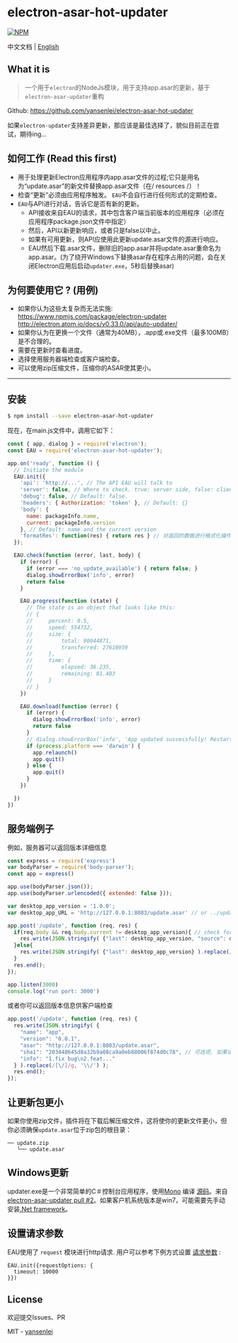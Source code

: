 # electron-asar-hot-updater
[![NPM](https://user-gold-cdn.xitu.io/2018/12/17/167ba2fc49bb1b2e?w=384&h=56&f=png&s=4570)](https://nodei.co/npm/electron-asar-hot-updater/)

中文文档 | [English](README.md)

## What it is

> 一个用于`electron`的NodeJs模块，用于支持app.asar的更新，基于`electron-asar-updater`重构

Github: https://github.com/yansenlei/electron-asar-hot-updater

如果`electron-updater`支持差异更新，那应该是最佳选择了，貌似目前正在尝试，期待ing...

## 如何工作 (Read this first)
* 用于处理更新Electron应用程序内app.asar文件的过程;它只是用名为“update.asar”的新文件替换app.asar文件（在/ resources /）！
* 检查“更新”必须由应用程序触发。 `EAU`不会自行进行任何形式的定期检查。
* `EAU`与API进行对话，告诉它是否有新的更新。
    * API接收来自EAU的请求，其中包含客户端当前版本的应用程序（必须在应用程序package.json文件中指定）
    * 然后，API以新更新响应，或者只是false以中止。
    * 如果有可用更新，则API应使用此更新update.asar文件的源进行响应。
    * EAU然后下载.asar文件，删除旧的app.asar并将update.asar重命名为app.asar。(为了绕开Windows下替换asar存在程序占用的问题，会在关闭Electron应用后启动`updater.exe`，5秒后替换asar)

## 为何要使用它 ? (用例)
* 如果你认为这些太复杂而无法实施:
https://www.npmjs.com/package/electron-updater
http://electron.atom.io/docs/v0.33.0/api/auto-updater/
* 如果你认为在更换一个文件（通常为40MB），.app或.exe文件（最多100MB）是不合理的。
* 需要在更新时查看进度。
* 选择使用服务器端检查或客户端检查。
* 可以使用zip压缩文件，压缩你的ASAR使其更小。

---

## 安装
```bash
$ npm install --save electron-asar-hot-updater
```
现在，在main.js文件中，调用它如下：
```js
const { app, dialog } = require('electron');
const EAU = require('electron-asar-hot-updater');

app.on('ready', function () {
  // Initiate the module
  EAU.init({
    'api': 'http://...', // The API EAU will talk to
    'server': false, // Where to check. true: server side, false: client side, default: true.
    'debug': false, // Default: false.
    'headers': { Authorization: 'token' }, // Default: {}
    'body': {
      name: packageInfo.name,
      current: packageInfo.version
    }, // Default: name and the current version
    'formatRes': function(res) { return res } // 对返回的数据进行格式化操作的回调函数，保证EAU可以正常操作操作数据。比如格式化后返回：{version: xx, asar: xx}
  });

  EAU.check(function (error, last, body) {
    if (error) {
      if (error === 'no_update_available') { return false; }
      dialog.showErrorBox('info', error)
      return false
    }

    EAU.progress(function (state) {
      // The state is an object that looks like this:
      // {
      //     percent: 0.5,               
      //     speed: 554732,              
      //     size: {
      //         total: 90044871,        
      //         transferred: 27610959   
      //     },
      //     time: {
      //         elapsed: 36.235,        
      //         remaining: 81.403       
      //     }
      // }
    })

    EAU.download(function (error) {
      if (error) {
        dialog.showErrorBox('info', error)
        return false
      }
      // dialog.showErrorBox('info', 'App updated successfully! Restart it please.')
      if (process.platform === 'darwin') {
        app.relaunch()
        app.quit()
      } else {
        app.quit()
      }
    })

  })
})
```

## 服务端例子
例如，服务器可以返回版本详细信息
```js
const express = require('express')
var bodyParser = require('body-parser');
const app = express()

app.use(bodyParser.json());
app.use(bodyParser.urlencoded({ extended: false }));

var desktop_app_version = '1.0.0';
var desktop_app_URL = 'http://127.0.0.1:8083/update.asar' // or ../update.zip

app.post('/update', function (req, res) {
  if(req.body && req.body.current != desktop_app_version){ // check for server side
    res.write(JSON.stringify( {"last": desktop_app_version, "source": desktop_app_URL} ).replace(/[\/]/g, '\\/') );
  }else{
    res.write(JSON.stringify( {"last": desktop_app_version} ).replace(/[\/]/g, '\\/') );
  }
  res.end();
});

app.listen(3000)
console.log('run port: 3000')
```
或者你可以返回版本信息供客户端检查
```js
app.post('/update', function (req, res) {
  res.write(JSON.stringify( {
    "name": "app",
    "version": "0.0.1",
    "asar": "http://127.0.0.1:8083/update.asar",
    "sha1": "203448645d8a32b9a08ca9a0eb88006f874d0c78", // 可选项, 如果设置将会验证`asar`文件的合法性
    "info": "1.fix bug\n2.feat..."
  } ).replace(/[\/]/g, '\\/') );
  res.end();
});
```

## 让更新包更小
如果你使用zip文件，插件将在下载后解压缩文件，这将使你的更新文件更小，但你必须确保`update.asar`位于zip包的根目录：
```
── update.zip
   └── update.asar
```

## Windows更新
updater.exe是一个非常简单的C＃控制台应用程序，使用[Mono](http://www.mono-project.com) 编译 [源码](./updater.cs)。来自 [electron-asar-updater pull #2](https://github.com/whitesmith/electron-asar-updater/pull/2)。如果客户机系统版本是win7，可能需要先手动安装[.Net framework](https://dotnet.microsoft.com/download/dotnet-framework)。

## 设置请求参数

EAU使用了 `request` 模块进行http请求. 用户可以参考下例方式设置 [请求参数](https://github.com/request/request#requestoptions-callback) :

```
EAU.init({requestOptions: {
  timeout: 10000
}})
```

## License

欢迎提交Issues、PR

MIT - [yansenlei](https://github.com/yansenlei)
